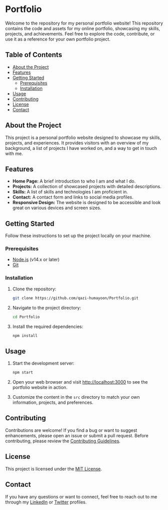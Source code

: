 # Portfolio 

Welcome to the repository for my personal portfolio website! This repository contains the code and assets for my online portfolio, showcasing my skills, projects, and achievements. Feel free to explore the code, contribute, or use it as a reference for your own portfolio project.

## Table of Contents

- [About the Project](#about-the-project)
- [Features](#features)
- [Getting Started](#getting-started)
  - [Prerequisites](#prerequisites)
  - [Installation](#installation)
- [Usage](#usage)
- [Contributing](#contributing)
- [License](#license)
- [Contact](#contact)

## About the Project

This project is a personal portfolio website designed to showcase my skills, projects, and experiences. It provides visitors with an overview of my background, a list of projects I have worked on, and a way to get in touch with me.

## Features

- **Home Page:** A brief introduction to who I am and what I do.
- **Projects:** A collection of showcased projects with detailed descriptions.
- **Skills:** A list of skills and technologies I am proficient in.
- **Contact:** A contact form and links to social media profiles.
- **Responsive Design:** The website is designed to be accessible and look great on various devices and screen sizes.

## Getting Started

Follow these instructions to set up the project locally on your machine.

### Prerequisites

- [Node.js](https://nodejs.org/) (v14.x or later)
- [Git](https://git-scm.com/)

### Installation

1. Clone the repository:

   ```sh
   git clone https://github.com/qazi-humayoon/Portfolio.git
   ```

2. Navigate to the project directory:

   ```sh
   cd Portfolio
   ```

3. Install the required dependencies:

   ```sh
   npm install
   ```

## Usage

1. Start the development server:

   ```sh
   npm start
   ```

2. Open your web browser and visit [http://localhost:3000](http://localhost:3000) to see the portfolio website in action.

3. Customize the content in the `src` directory to match your own information, projects, and preferences.

## Contributing

Contributions are welcome! If you find a bug or want to suggest enhancements, please open an issue or submit a pull request. Before contributing, please review the [Contributing Guidelines](CONTRIBUTING.md).

## License

This project is licensed under the [MIT License](LICENSE).

## Contact

If you have any questions or want to connect, feel free to reach out to me through my [LinkedIn](https://www.linkedin.com/in/qazi-humayoon/) or [Twitter](https://twitter.com/qazi_humayoon) profiles.
